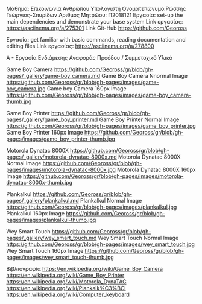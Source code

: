 Μάθημα: Επικοινωνία Ανθρώπου Υπολογιστή
Ονοματεπώνυμο:Ρώσσης Γεώργιος-Σπυρίδων
Αριθμός Μητρώου: Π2018121
Εργασία: set-up the main dependencies and demonstrate your base system
Link εργασίας: https://asciinema.org/a/275301
Link Git-Hub https://github.com/Geoross

Εργασία: get familiar with basic commands, reading documentation and editing files
Link εργασίας: https://asciinema.org/a/278800

Α - Εργασία Ενδιάμεσης Αναφοράς Προόδου / Συμμετοχικό Υλικό

 Game Boy Camera https://github.com/Geoross/gr/blob/gh-pages/_gallery/game-boy_camera.md
 Game Boy Camera Nnormal Image https://github.com/Geoross/gr/blob/gh-pages/images/game-boy_camera.jpg
 Game boy Camera 160px Image https://github.com/Geoross/gr/blob/gh-pages/images/game-boy_camera-thumb.jpg
 
 
 Game Boy Printer https://github.com/Geoross/gr/blob/gh-pages/_gallery/game_boy_printer.md
 Game Boy Printer Normal Image https://github.com/Geoross/gr/blob/gh-pages/images/game_boy_printer.jpg
 Game Boy Printer 160px Image https://github.com/Geoross/gr/blob/gh-pages/images/game_boy_printer-thumb.jpg
 
 Motorola Dynatac 8000X https://github.com/Geoross/gr/blob/gh-pages/_gallery/motorola-dynatac-8000x.md
 Motorola Dynatac 8000X Normal Image https://github.com/Geoross/gr/blob/gh-pages/images/motorola-dynatac-8000x.jpg
 Motorola Dynatac 8000X 160px Image 
 https://github.com/Geoross/gr/blob/gh-pages/images/motorola-dynatac-8000x-thumb.jpg
 
 Plankalkul https://github.com/Geoross/gr/blob/gh-pages/_gallery/plankalkul.md
 Plankalkul Normal Image https://github.com/Geoross/gr/blob/gh-pages/images/plankalkul.jpg
 Plankalkul 160px Image https://github.com/Geoross/gr/blob/gh-pages/images/plankalkul-thumb.jpg
 
 
 Wey Smart Touch https://github.com/Geoross/gr/blob/gh-pages/_gallery/wey_smart_touch.md
 Wey Smart Touch Normal Image https://github.com/Geoross/gr/blob/gh-pages/images/wey_smart_touch.jpg
 Wey Smart Touch 160px Image https://github.com/Geoross/gr/blob/gh-pages/images/wey_smart_touch-thumb.jpg
 
 Βιβλιογραφία 
 https://en.wikipedia.org/wiki/Game_Boy_Camera
 https://en.wikipedia.org/wiki/Game_Boy_Printer
 https://en.wikipedia.org/wiki/Motorola_DynaTAC
 https://en.wikipedia.org/wiki/Plankalk%C3%BCl
 https://en.wikipedia.org/wiki/Computer_keyboard
